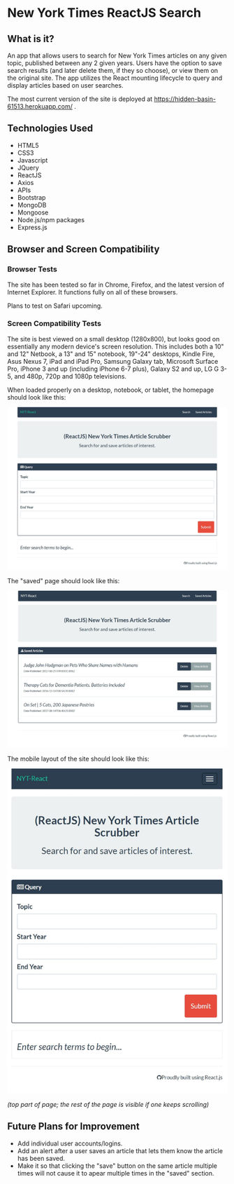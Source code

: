 # New York Times ReactJS Search

## What is it?

An app that allows users to search for New York Times articles on any given topic, published between any 2 given years. Users have the option to save search results (and later delete them, if they so choose), or view them on the original site. The app utilizes the React mounting lifecycle to query and display articles based on user searches. 

The most current version of the site is deployed at https://hidden-basin-61513.herokuapp.com/ .

## Technologies Used

* HTML5
* CSS3
* Javascript
* JQuery
* ReactJS
* Axios
* APIs
* Bootstrap
* MongoDB
* Mongoose
* Node.js/npm packages
* Express.js


## Browser and Screen Compatibility

### Browser Tests

The site has been tested so far in Chrome, Firefox, and the latest version of Internet Explorer.
It functions fully on all of these browsers.

Plans to test on Safari upcoming.

### Screen Compatibility Tests

The site is best viewed on a small desktop (1280x800), but looks good on essentially any modern device's screen resolution. This includes both a 10" and 12" Netbook, a 13" and 15" notebook, 19"-24" desktops, Kindle Fire, Asus Nexus 7, iPad and iPad Pro, Samsung Galaxy tab, Microsoft Surface Pro, iPhone 3 and up (including iPhone 6-7 plus), Galaxy S2 and up, LG G 3-5, and 480p, 720p and 1080p televisions. 

When loaded properly on a desktop, notebook, or tablet, the homepage should look like this:

![Homepage](/public/assets/images/homepage.JPG)

The "saved" page should look like this:

![Saved Page](/public/assets/images/saved.JPG)

The mobile layout of the site should look like this:

![Mobile Page](/public/assets/images/mobile.JPG)

*(top part of page; the rest of the page is visible if one keeps scrolling)*

## Future Plans for Improvement
* Add individual user accounts/logins.
* Add an alert after a user saves an article that lets them know the article has been saved.
* Make it so that clicking the "save" button on the same article multiple times will not cause it to apear multiple times in the "saved" section.
